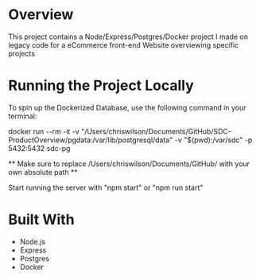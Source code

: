 # Overview

This project contains a Node/Express/Postgres/Docker project I made on legacy code for a eCommerce front-end Website overviewing specific projects

# Running the Project Locally

To spin up the Dockerized Database, use the following command in your terminal:

docker run --rm -it -v "/Users/chriswilson/Documents/GitHub/SDC-ProductOverview/pgdata:/var/lib/postgresql/data" -v "$(pwd):/var/sdc" -p 5432:5432 sdc-pg

** Make sure to replace /Users/chriswilson/Documents/GitHub/ with your own absolute path **

Start running the server with "npm start" or "npm run start"

# Built With

- Node.js
- Express
- Postgres
- Docker
